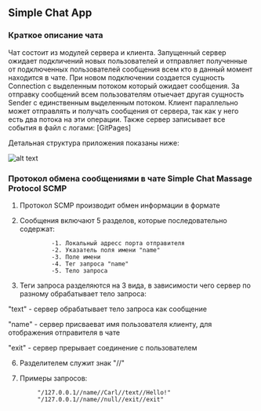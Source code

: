 ## Simple Chat App

### Краткое описание чата

Чат состоит из модулей сервера и клиента. 
Запущенный сервер ожидает подкличений новых пользователей и отправляет полученные от подключенных пользователей сообщения всем кто в данный момент находится в чате.
При новом подключении создается сущность Connection с выделенным потоком который ожидает сообщения. 
За отправку сообщений всем пользователям отыечает другая сущность Sender с единственным выделенным потоком.
Клиент параллельно может отправлять и получать сообщения от сервера, так как у него есть два потока на эти операции. Также сервер записывает все события в файл с логами: [GitPages]

Детальная структура приложения показаны ниже:

![alt text]()

### Протокол обмена сообщениями в чате Simple Chat Massage Protocol SCMP

1. Протокол SCMP производит обмен информации в формате <String>


2. Сообщения включают 5 разделов, которые последовательно содержат:
   
                -1. Локальный адресс порта отправителя
                -2. Указатель поля имени "name"
                -3. Поле имени
                -4. Тег запроса "name"
                -5. Тело запроса


4. Теги запроса разделяются на 3 вида, в зависимости чего сервер по разному обрабатывает тело запроса:

"text" - сервер обрабатывает тело запроса как сообщение

"name" - сервер присваеват имя пользователя клиенту, для отображения отправителя в чате

"exit" - сервер прерывает соединение с пользователем

6. Разделителем служит знак "//"


8. Примеры запросов:

            "/127.0.0.1//name//Carl//text//Hello!"
            "/127.0.0.1//name//null//exit//exit"

